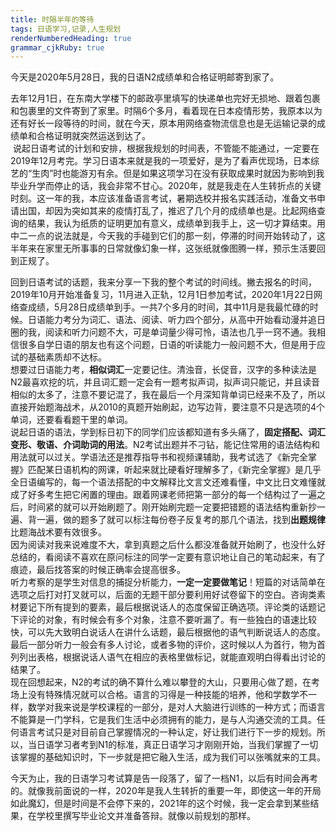 ```yaml
---
title: 时隔半年的等待
tags: 日语学习,记录,人生规划
renderNumberedHeading: true
grammar_cjkRuby: true
---
```

今天是2020年5月28日，我的日语N2成绩单和合格证明邮寄到家了。  

去年12月1日，在东南大学楼下的邮政亭里填写的快递单也完好无损地、跟着包裹和包裹里的文件寄到了家里。时隔6个多月，看着现在日本疫情形势，我原本以为还有好长一段等待的时间，就在今天，原本用网络查物流信息也是无运输记录的成绩单和合格证明就突然运送到达了。  
<img src="{{ '/assets/img/1.jpg' | prepend: site.baseurl }}" alt="">
说起日语考试的计划和安排，根据我规划的时间表，不管能不能通过，一定要在2019年12月考完。学习日语本来就是我的一项爱好，是为了看声优现场，日本综艺的“生肉”时也能游刃有余。但是如果这项学习在没有获取成果时就因为影响到我毕业升学而停止的话，我会非常不甘心。2020年，就是我走在人生转折点的关键时刻。这一年的我，本应该准备语言考试，暑期选校并报名实践活动，准备文书申请出国，却因为突如其来的疫情打乱了，推迟了几个月的成绩单也是。比起网络查询的结果，我认为纸质的证明更加有意义，成绩单到我手上，这一切才算结束。用中二一点的说法就是，今天我的手碰到它们的那一刻，停滞的时间开始转动了，这半年来在家里无所事事的日常就像幻象一样，这张纸就像图腾一样，预示生活要回到正规了。  

回到日语考试的话题，我来分享一下我的整个考试的时间线。撇去报名的时间，2019年10月开始准备复习，11月进入正轨，12月1日参加考试，2020年1月22日网络查成绩，5月28日成绩单到手。一共7个多月的时间，其中11月是我最忙碌的时候。日语能力考分为词汇、语法、阅读、听力四个部分，从高中开始看动漫并追日圈的我，阅读和听力问题不大，可是单词量少得可怜，语法也几乎一窍不通。我相信很多自学日语的朋友也有这个问题，日语的听读能力一般问题不大，但是用于应试的基础素质却不达标。  
想要过日语能力考，**相似词汇**一定要记住。清浊音，长促音，汉字的多种读法是N2最喜欢挖的坑，并且词汇题一定会有一题考拟声词，拟声词只能记，并且读音相似的太多了，注意不要记混了，我在最后一个月深知背单词已经来不及了，所以直接开始题海战术，从2010的真题开始刷起，边写边背，要注意不只是选项的4个单词，还要看看题干里的单词。  
说起日语的语法，学到标日初下的同学们应该都知道有多头痛了，**固定搭配、词汇变形、敬语、介词助词的用法**。N2考试出题并不刁钻，能记住常用的语法结构和用法就可以过关。学语法还是推荐指导书和视频课辅助，我考试选了《新完全掌握》匹配某日语机构的网课，听起来就比硬看好理解多了，《新完全掌握》是几乎全日语编写的，每一个语法搭配的中文解释比文言文还难看懂，中文比日文难懂就成了好多考生把它闲置的理由。跟着网课老师把第一部分的每一个结构过了一遍之后，时间紧的就可以开始刷题了。刚开始刷完题一定要把错题的语法结构重新抄一遍、背一遍，做的题多了就可以标注每份卷子反复考的那几个语法，找到**出题规律**比题海战术要有效很多。  
因为阅读对我来说难度不大，拿到真题之后什么都没准备就开始刷了，也没什么好总结的，看阅读不喜欢在原问标注的同学一定要有意识地让自己的笔动起来，有了痕迹，最后找答案的时候正确率会提高很多。  
听力考察的是学生对信息的捕捉分析能力，**一定一定要做笔记**！短篇的对话简单在选项之后打对打叉就可以，后面的无题干部分要利用好试卷留下的空白。咨询类素材要记下所有提到的要素，最后根据说话人的态度保留正确选项。评论类的话题记下评论的对象，有时候会有多个对象，注意不要听漏了。有一些独白的语速比较快，可以先大致明白说话人在讲什么话题，最后根据他的语气判断说话人的态度。最后一部分听力一般会有多人讨论，或者多物的评价，这时候以人为首行，物为首列列出表格，根据说话人语气在相应的表格里做标记，就能直观明白得看出讨论的结果了。  
现在回想起来，N2的考试的确不算什么难以攀登的大山，只要用心做了题，在考场上没有特殊情况就可以合格。语言的习得是一种技能的培养，他和学数学不一样，数学对我来说是学校课程的一部分，是对人大脑进行训练的一种方式；而语言不能算是一门学科，它是我们生活中必须拥有的能力，是与人沟通交流的工具。任何语言考试只是对目前自己掌握情况的一种认定，好让我们进行下一步的规划。所以，当日语学习者考到N1的标准，真正日语学习才刚刚开始，当我们掌握了一切该掌握的基础知识时，下一步就是把它融入生活，成为我们可以张嘴就来的工具。  

今天为止，我的日语学习考试算是告一段落了，留了一档N1，以后有时间会再考的。就像我前面说的一样，2020年是我人生转折的重要一年，即使这一年的开局如此魔幻，但是时间是不会停下来的，2021年的这个时候，我一定会拿到某些结果，在学校里撰写毕业论文并准备答辩。就像以前规划的那样。
